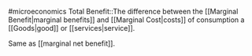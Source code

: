 #microeconomics 
Total Benefit::The difference between the [[Marginal Benefit|marginal benefits]] and [[Marginal Cost|costs]] of consumption a [[Goods|good]] or [[services|service]].

Same as [[marginal net benefit]].